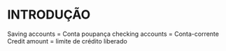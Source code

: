 # INTRODUÇÃO


Saving accounts = Conta poupança
checking accounts = Conta-corrente
Credit amount = limite de crédito liberado